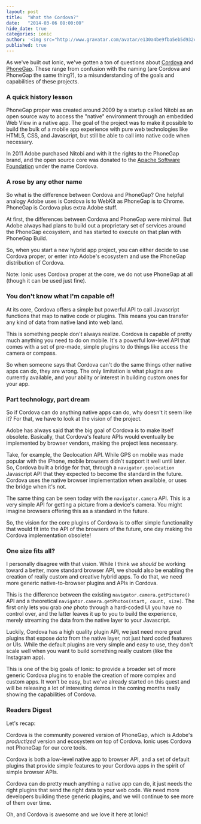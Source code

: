 ```yaml
---
layout: post
title:  "What the Cordova?"
date:   "2014-03-06 08:00:00"
hide_date: true
categories: ionic
author: '<img src="http://www.gravatar.com/avatar/e130a4be9fba5eb5d932c813fbe3a58d?s=48&amp;d=mm" class="author-icon"><a href="http://twitter.com/maxlynch" target="_blank">@maxlynch</a>'
published: true
---
```


As we've built out Ionic, we've gotten a ton of questions about [Cordova](http://cordova.apache.org/) and [PhoneGap](http://phonegap.com/). These range from confusion with the naming (are Cordova and PhoneGap the same thing?), to a misunderstanding of the goals and capabilities of these projects.

### A quick history lesson

PhoneGap proper was created around 2009 by a startup called Nitobi as an open source way to access the "native" environment through an embedded Web View in a native app. The goal of the project was to make it possible to build the bulk of a mobile app experience with pure web technologies like HTML5, CSS, and Javascript, but still be able to call into native code when necessary.

In 2011 Adobe purchased Nitobi and with it the rights to the PhoneGap brand, and the open source core was donated to the [Apache Software Foundation](http://apache.org/) under the name Cordova.

### A rose by any other name

So what is the difference between Cordova and PhoneGap? One helpful analogy Adobe uses is Cordova is to WebKit as PhoneGap is to Chrome. PhoneGap is Cordova plus extra Adobe stuff.

At first, the differences between Cordova and PhoneGap were minimal. But Adobe always had plans to build out a proprietary set of services around the PhoneGap ecosystem, and has started to execute on that plan with PhoneGap Build.

So, when you start a new hybrid app project, you can either decide to use Cordova proper, or enter into Adobe's ecosystem and use the PhoneGap distribution of Cordova.

Note: Ionic uses Cordova proper at the core, we do not use PhoneGap at all (though it can be used just fine).

### You don't know what I'm capable of!

At its core, Cordova offers a simple but powerful API to call Javascript functions that map to native code or plugins. This means you can transfer any kind of data from native land into web land. 

This is something people don't always realize. Cordova is capable of pretty much anything you need to do on mobile. It's a powerful low-level API that comes with a set of pre-made, simple plugins to do things like access the camera or compass.

So when someone says that Cordova can't do the same things other native apps can do, they are wrong. The only limitation is what plugins are currently available, and your ability or interest in building custom ones for your app.

### Part technology, part dream

So if Cordova can do anything native apps can do, why doesn't it seem like it? For that, we have to look at the vision of the project.

Adobe has always said that the big goal of Cordova is to make itself obsolete. Basically, that Cordova's feature APIs would eventually be implemented by browser vendors, making the project less necessary.

Take, for example, the Geolocation API. While GPS on mobile was made popular with the iPhone, mobile browsers didn't support it well until later. So, Cordova built a bridge for that, through a `navigator.geolocation` Javascript API that they expected to become the standard in the future. Cordova uses the native browser implementation when available, or uses the bridge when it's not.

The same thing can be seen today with the `navigator.camera` API. This is a very simple API for getting a picture from a device's camera. You might imagine browsers offering this as a standard in the future.

So, the vision for the core plugins of Cordova is to offer simple functionality that would fit into the API of the browsers of the future, one day making the Cordova implementation obsolete!

### One size fits all?

I personally disagree with that vision. While I think we *should* be working toward a better, more standard browser API, we should also be enabling the creation of really custom and creative hybrid apps. To do that, we need more generic native-to-browser plugins and APIs in Cordova.

This is the difference between the existing `navigator.camera.getPicture()` API and a theoretical `navigator.camera.getPhotos(start, count, size)`. The first only lets you grab *one* photo through a hard-coded UI you have no control over, and the latter leaves it up to you to build the experience, merely streaming the data from the native layer to your Javascript.

Luckily, Cordova has a high quality plugin API, we just need more great plugins that expose *data* from the native layer, not just hard coded features or UIs. While the default plugins are very simple and easy to use, they don't scale well when you want to build something really custom (like the Instagram app).

This is one of the big goals of Ionic: to provide a broader set of more generic Cordova plugins to enable the creation of more complex and custom apps. It won't be easy, but we've already started on this quest and will be releasing a lot of interesting demos in the coming months really showing the capabilities of Cordova.

### Readers Digest

Let's recap:

Cordova is the community powered version of PhoneGap, which is Adobe's *productized* version and ecosystem on top of Cordova. Ionic uses Cordova not PhoneGap for our core tools.

Cordova is both a low-level native app to browser API, and a set of default plugins that provide simple features to your Cordova apps in the spirit of simple browser APIs.

Cordova can do pretty much anything a native app can do, it just needs the right plugins that send the right data to your web code. We need more developers building these generic plugins, and we will continue to see more of them over time.

Oh, and Cordova is awesome and we love it here at Ionic!
